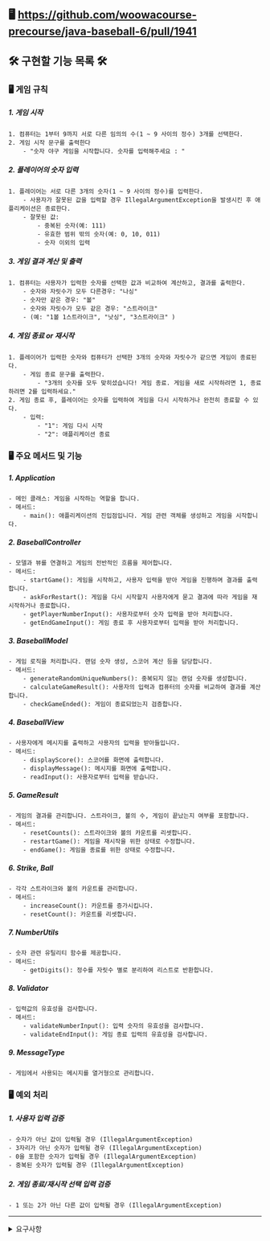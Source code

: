 ## 🖥️ https://github.com/woowacourse-precourse/java-baseball-6/pull/1941

## 🛠️ 구현할 기능 목록 🛠️

### 🖥️ 게임 규칙

##### 1. 게임 시작

    1. 컴퓨터는 1부터 9까지 서로 다른 임의의 수(1 ~ 9 사이의 정수) 3개를 선택한다.
    2. 게임 시작 문구를 출력한다
        - "숫자 야구 게임을 시작합니다. 숫자를 입력해주세요 : "

##### 2. 플레이어의 숫자 입력

    1. 플레이어는 서로 다른 3개의 숫자(1 ~ 9 사이의 정수)를 입력한다.
        - 사용자가 잘못된 값을 입력할 경우 IllegalArgumentException을 발생시킨 후 애플리케이션은 종료한다.
        - 잘못된 값:
            - 중복된 숫자(예: 111)
            - 유효한 범위 밖의 숫자(예: 0, 10, 011)
            - 숫자 이외의 입력

##### 3. 게임 결과 계산 및 출력

    1. 컴퓨터는 사용자가 입력한 숫자를 선택한 값과 비교하여 계산하고, 결과를 출력한다.
        - 숫자와 자릿수가 모두 다른경우: "나싱"
        - 숫자만 같은 경우: "볼"
        - 숫자와 자릿수가 모두 같은 경우: "스트라이크"
        - (예: "1볼 1스트라이크", "낫싱", "3스트라이크" )

##### 4. 게임 종료 or 재시작

    1. 플레이어가 입력한 숫자와 컴퓨터가 선택한 3개의 숫자와 자릿수가 같으면 게임이 종료된다.
        - 게임 종료 문구를 출력한다.
            - "3개의 숫자를 모두 맞히셨습니다! 게임 종료. 게임을 새로 시작하려면 1, 종료하려면 2를 입력하세요."
    2. 게임 종료 후, 플레이어는 숫자를 입력하여 게임을 다시 시작하거나 완전히 종료할 수 있다.
        - 입력:
            - "1": 게임 다시 시작
            - "2": 애플리케이션 종료

### 🖥️ 주요 메서드 및 기능

##### 1. Application

    - 메인 클래스: 게임을 시작하는 역할을 합니다.
    - 메서드:
        - main(): 애플리케이션의 진입점입니다. 게임 관련 객체를 생성하고 게임을 시작합니다.

##### 2. BaseballController

    - 모델과 뷰를 연결하고 게임의 전반적인 흐름을 제어합니다.
    - 메서드:
        - startGame(): 게임을 시작하고, 사용자 입력을 받아 게임을 진행하며 결과를 출력합니다.
        - askForRestart(): 게임을 다시 시작할지 사용자에게 묻고 결과에 따라 게임을 재시작하거나 종료합니다.
        - getPlayerNumberInput(): 사용자로부터 숫자 입력을 받아 처리합니다.
        - getEndGameInput(): 게임 종료 후 사용자로부터 입력을 받아 처리합니다.

##### 3. BaseballModel

    - 게임 로직을 처리합니다. 랜덤 숫자 생성, 스코어 계산 등을 담당합니다.
    - 메서드:
        - generateRandomUniqueNumbers(): 중복되지 않는 랜덤 숫자를 생성합니다.
        - calculateGameResult(): 사용자의 입력과 컴퓨터의 숫자를 비교하여 결과를 계산합니다.
        - checkGameEnded(): 게임이 종료되었는지 검증합니다.

##### 4. BaseballView

    - 사용자에게 메시지를 출력하고 사용자의 입력을 받아들입니다.
    - 메서드:
        - displayScore(): 스코어를 화면에 출력합니다.
        - displayMessage(): 메시지를 화면에 출력합니다.
        - readInput(): 사용자로부터 입력을 받습니다.

##### 5. GameResult

    - 게임의 결과를 관리합니다. 스트라이크, 볼의 수, 게임이 끝났는지 여부를 포함합니다.
    - 메서드:
        - resetCounts(): 스트라이크와 볼의 카운트를 리셋합니다.
        - restartGame(): 게임을 재시작을 위한 상태로 수정합니다.
        - endGame(): 게임을 종료를 위한 상태로 수정합니다.

##### 6. Strike, Ball

    - 각각 스트라이크와 볼의 카운트를 관리합니다.
    - 메서드:
        - increaseCount(): 카운트를 증가시킵니다.
        - resetCount(): 카운트를 리셋합니다.

##### 7. NumberUtils

    - 숫자 관련 유틸리티 함수를 제공합니다.
    - 메서드:
        - getDigits(): 정수를 자릿수 별로 분리하여 리스트로 반환합니다.

##### 8. Validator

    - 입력값의 유효성을 검사합니다.
    - 메서드:
        - validateNumberInput(): 입력 숫자의 유효성을 검사합니다.
        - validateEndInput(): 게임 종료 입력의 유효성을 검사합니다.

##### 9. MessageType

    - 게임에서 사용되는 메시지를 열거형으로 관리합니다.

### 🖥️ 예외 처리

##### 1. 사용자 입력 검증

    - 숫자가 아닌 값이 입력될 경우 (IllegalArgumentException)
    - 3자리가 아닌 숫자가 입력될 경우 (IllegalArgumentException)
    - 0을 포함한 숫자가 입력될 경우 (IllegalArgumentException)
    - 중복된 숫자가 입력될 경우 (IllegalArgumentException)

##### 2. 게임 종료/재시작 선택 입력 검증

    - 1 또는 2가 아닌 다른 값이 입력될 경우 (IllegalArgumentException)

---
<details>
<summary> 요구사항 </summary>

# 📑 미션 - 숫자 야구

## 🔍 진행 방식

- 미션은 **기능 요구 사항, 프로그래밍 요구 사항, 과제 진행 요구 사항** 세 가지로 구성되어 있다.
- 세 개의 요구 사항을 만족하기 위해 노력한다. 특히 기능을 구현하기 전에 기능 목록을 만든다.
- 기능 요구 사항에 기재되지 않은 내용은 스스로 판단하여 구현한다.

## 📮 미션 제출 방법

- 미션 구현을 완료한 후 GitHub을 통해 제출해야 한다.
    - GitHub을 활용한 제출 방법은 [프리코스 과제 제출](https://github.com/woowacourse/woowacourse-docs/tree/master/precourse) 문서를 참고해
      제출한다.
- GitHub에 미션을 제출한 후 [우아한테크코스 지원](https://apply.techcourse.co.kr) 사이트에 접속하여 프리코스 과제를 제출한다.
    - 자세한 방법은 [제출 가이드](https://github.com/woowacourse/woowacourse-docs/tree/master/precourse#제출-가이드) 참고
    - **Pull Request만 보내고 지원 플랫폼에서 과제를 제출하지 않으면 최종 제출하지 않은 것으로 처리되니 주의한다.**

## 🚨 과제 제출 전 체크 리스트 - 0점 방지

- 기능 구현을 모두 정상적으로 했더라도 **요구 사항에 명시된 출력값 형식을 지키지 않을 경우 0점으로 처리**한다.
- 기능 구현을 완료한 뒤 아래 가이드에 따라 테스트를 실행했을 때 모든 테스트가 성공하는지 확인한다.
- **테스트가 실패할 경우 0점으로 처리**되므로, 반드시 확인 후 제출한다.

### 테스트 실행 가이드

- 터미널에서 `java -version`을 실행하여 Java 버전이 17인지 확인한다.
  Eclipse 또는 IntelliJ IDEA와 같은 IDE에서 Java 17로 실행되는지 확인한다.
- 터미널에서 Mac 또는 Linux 사용자의 경우 `./gradlew clean test` 명령을 실행하고,
  Windows 사용자의 경우 `gradlew.bat clean test` 또는 `./gradlew.bat clean test` 명령을 실행할 때 모든 테스트가 아래와 같이 통과하는지 확인한다.

```
BUILD SUCCESSFUL in 0s
```

---

## 🚀 기능 요구 사항

기본적으로 1부터 9까지 서로 다른 수로 이루어진 3자리의 수를 맞추는 게임이다.

- 같은 수가 같은 자리에 있으면 스트라이크, 다른 자리에 있으면 볼, 같은 수가 전혀 없으면 낫싱이란 힌트를 얻고, 그 힌트를 이용해서 먼저 상대방(컴퓨터)의 수를 맞추면 승리한다.
    - 예) 상대방(컴퓨터)의 수가 425일 때
        - 123을 제시한 경우 : 1스트라이크
        - 456을 제시한 경우 : 1볼 1스트라이크
        - 789를 제시한 경우 : 낫싱
- 위 숫자 야구 게임에서 상대방의 역할을 컴퓨터가 한다. 컴퓨터는 1에서 9까지 서로 다른 임의의 수 3개를 선택한다. 게임 플레이어는 컴퓨터가 생각하고 있는 서로 다른 3개의 숫자를 입력하고, 컴퓨터는 입력한 숫자에 대한
  결과를 출력한다.
- 이 같은 과정을 반복해 컴퓨터가 선택한 3개의 숫자를 모두 맞히면 게임이 종료된다.
- 게임을 종료한 후 게임을 다시 시작하거나 완전히 종료할 수 있다.
- 사용자가 잘못된 값을 입력할 경우 `IllegalArgumentException`을 발생시킨 후 애플리케이션은 종료되어야 한다.

### 입출력 요구 사항

#### 입력

- 서로 다른 3자리의 수
- 게임이 끝난 경우 재시작/종료를 구분하는 1과 2 중 하나의 수

#### 출력

- 입력한 수에 대한 결과를 볼, 스트라이크 개수로 표시

```
1볼 1스트라이크
```

- 하나도 없는 경우

```
낫싱
```

- 3개의 숫자를 모두 맞힐 경우

```
3스트라이크
3개의 숫자를 모두 맞히셨습니다! 게임 종료
```

- 게임 시작 문구 출력

```
숫자 야구 게임을 시작합니다.
``` 

#### 실행 결과 예시

```
숫자 야구 게임을 시작합니다.
숫자를 입력해주세요 : 123
1볼 1스트라이크
숫자를 입력해주세요 : 145
1볼
숫자를 입력해주세요 : 671
2볼
숫자를 입력해주세요 : 216
1스트라이크
숫자를 입력해주세요 : 713
3스트라이크
3개의 숫자를 모두 맞히셨습니다! 게임 종료
게임을 새로 시작하려면 1, 종료하려면 2를 입력하세요.
1
숫자를 입력해주세요 : 123
1볼
...
```

---

## 🎯 프로그래밍 요구 사항

- JDK 17 버전에서 실행 가능해야 한다. **JDK 17에서 정상적으로 동작하지 않을 경우 0점 처리한다.**
- 프로그램 실행의 시작점은 `Application`의 `main()`이다.
- `build.gradle` 파일을 변경할 수 없고, 외부 라이브러리를 사용하지 않는다.
- [Java 코드 컨벤션](https://github.com/woowacourse/woowacourse-docs/tree/master/styleguide/java) 가이드를 준수하며 프로그래밍한다.
- 프로그램 종료 시 `System.exit()`를 호출하지 않는다.
- 프로그램 구현이 완료되면 `ApplicationTest`의 모든 테스트가 성공해야 한다. **테스트가 실패할 경우 0점 처리한다.**
- 프로그래밍 요구 사항에서 달리 명시하지 않는 한 파일, 패키지 이름을 수정하거나 이동하지 않는다.

### 라이브러리

- `camp.nextstep.edu.missionutils`에서 제공하는 `Randoms` 및 `Console` API를 사용하여 구현해야 한다.
    - Random 값 추출은 `camp.nextstep.edu.missionutils.Randoms`의 `pickNumberInRange()`를 활용한다.
    - 사용자가 입력하는 값은 `camp.nextstep.edu.missionutils.Console`의 `readLine()`을 활용한다.

#### 사용 예시

```java
List<Integer> computer = new ArrayList<>();
while (computer.size() < 3) {
    int randomNumber = Randoms.pickNumberInRange(1, 9);
    if (!computer.contains(randomNumber)) {
        computer.add(randomNumber);
    }
}
```

---

## ✏️ 과제 진행 요구 사항

- 미션은 [java-baseball-6](https://github.com/woowacourse-precourse/java-baseball-6) 저장소를 Fork & Clone해 시작한다.
- **기능을 구현하기 전 `docs/README.md`에 구현할 기능 목록을 정리**해 추가한다.
- 과제 진행 및 제출 방법은 [프리코스 과제 제출](https://github.com/woowacourse/woowacourse-docs/tree/master/precourse) 문서를 참고한다.

  </details>
